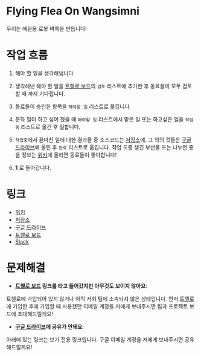# Flying Flea On Wangsimni
우리는 애완용 로봇 벼룩을 만듭니다!

# 작업 흐름
1. 해야 할 일을 생각해냅니다

2. 생각해낸 해야 할 일을 [트렐로 보드]의 `검토` 리스트에 추가한 후 동료들이 모두 검토할 때 까지 기다립니다.

3. 동료들이 승인한 항목을 `해야할 일` 리스트로 옮깁니다

4. 문득 일이 하고 싶어 졌을 때 `해야할 일` 리스트에서 맡은 일 또는 하고싶은 일을 `작업중` 리스트로 옮긴 후 일합니다.

5. `작업중`에서 끝마친 일에 대한 결과물 중 소스코드는 [저장소]에, 그 외의 것들은 [구글 드라이브]에 올린 후 `완료` 리스트로 옮깁니다. 작업 도중 생긴 부산물 또는 나누면 좋을 정보는 [위키]에 올리면 동료들이 좋아합니다!

6. **1** 로 돌아갑니다.


# 링크
* [위키]
* [저장소]
* [구글 드라이브]
* [트렐로 보드]
* [Slack]


# 문제해결

* **[트렐로 보드] 링크를 타고 들어갔지만 아무것도 보이지 않아요**:  

트렐로에 가입되어 있지 않거나 아직 저희 팀에 소속되지 않은 상태입니다. 먼저 [트렐로](http://trello.com)에 가입한 후에 가입할 때 사용했던 이메일 계정을 저에게 보내주시면 팀과 프로젝트 보드에 초대해드릴게요!

* **[구글 드라이브]에 공유가 안돼요**:

아래에 있는 링크는 보기 전용 링크입니다. 구글 이메일 계정을 저에게 보내주시면 공유해드릴게요!



[트렐로 보드]: https://trello.com/b/dhSjIcEa/flying-flea-on-wangsimni
[저장소]: https://github.com/teamwangsimni/flying-flea-on-wangsimni
[구글 드라이브]: https://drive.google.com/folderview?id=0Bw1SGNR6SD0QRTRrX1NadlFXZk0&usp=sharing
[위키]: https://github.com/teamwangsimni/flying-flea-on-wangsimni/wiki
[Slack]: https://teamwangsimni.slack.com
